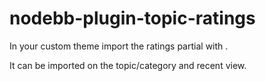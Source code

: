 # nodebb-plugin-topic-ratings

In your custom theme import the ratings partial with <!-- IMPORT partials/ratings.tpl -->.

It can be imported on the topic/category and recent view.
